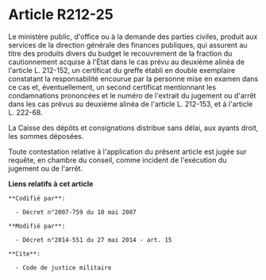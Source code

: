 # Article R212-25

Le ministère public, d'office ou à la demande des parties civiles, produit aux  services de la direction générale des
finances publiques, qui assurent au titre des produits divers du budget le recouvrement de la fraction du cautionnement
acquise à l'État dans le cas prévu au deuxième alinéa de l'article L. 212-152, un certificat du greffe établi en double
exemplaire constatant la responsabilité encourue par la personne mise en examen dans ce cas et, éventuellement, un second
certificat mentionnant les condamnations prononcées et le numéro de l'extrait du jugement ou d'arrêt dans les cas prévus au
deuxième alinéa de l'article L. 212-153, et à l'article L. 222-68. 

La Caisse des dépôts et consignations distribue sans délai, aux ayants droit, les sommes déposées. 

Toute contestation relative à l'application du présent article est jugée sur requête, en chambre du conseil, comme incident
de l'exécution du jugement ou de l'arrêt.

**Liens relatifs à cet article**

	**Codifié par**:

	  - Décret n°2007-759 du 10 mai 2007

	**Modifié par**:

	  - Décret n°2014-551 du 27 mai 2014 - art. 15

	**Cite**:

	  - Code de justice militaire

